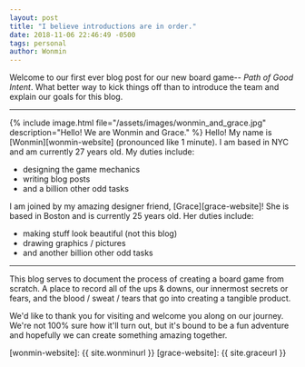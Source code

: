 ```yaml
---
layout: post
title: "I believe introductions are in order."
date: 2018-11-06 22:46:49 -0500
tags: personal
author: Wonmin
---
```


Welcome to our first ever blog post for our new board game-- _Path of Good Intent_. What better way to kick things off than to introduce the team and explain our goals for this blog.

---

{% include image.html file="/assets/images/wonmin_and_grace.jpg" description="Hello! We are Wonmin and Grace." %}
Hello! My name is [Wonmin][wonmin-website] (pronounced like 1 minute). I am based in NYC and am currently 27 years old. My duties include:

* designing the game mechanics
* writing blog posts
* and a billion other odd tasks

I am joined by my amazing designer friend, [Grace][grace-website]! She is based in Boston and is currently 25 years old. Her duties include:

* making stuff look beautiful (not this blog)
* drawing graphics / pictures
* and another billion other odd tasks

---

This blog serves to document the process of creating a board game from scratch. A place to record all of the ups & downs, our innermost secrets or fears, and the blood / sweat / tears that go into creating a tangible product.

We'd like to thank you for visiting and welcome you along on our journey. We're not 100% sure how it'll turn out, but it's bound to be a fun adventure and hopefully we can create something amazing together.

[wonmin-website]: {{ site.wonminurl }}
[grace-website]: {{ site.graceurl }}
